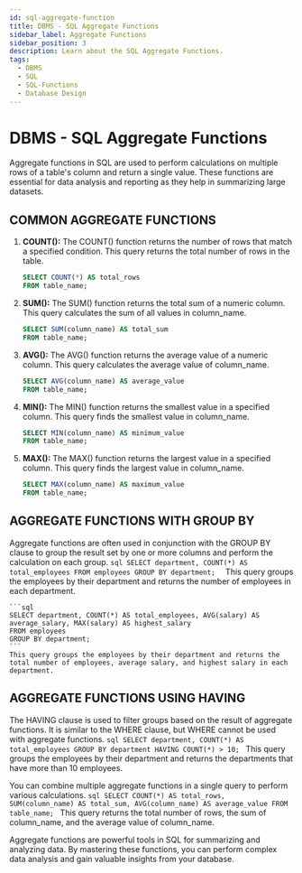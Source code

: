 ```yaml
---
id: sql-aggregate-function
title: DBMS - SQL Aggregate Functions
sidebar_label: Aggregate Functions
sidebar_position: 3
description: Learn about the SQL Aggregate Functions.
tags:
  - DBMS
  - SQL
  - SQL-Functions
  - Database Design
---
```


# DBMS - SQL Aggregate Functions

Aggregate functions in SQL are used to perform calculations on multiple rows of a table's column and return a single value. These functions are essential for data analysis and reporting as they help in summarizing large datasets.

## COMMON AGGREGATE FUNCTIONS

1. **COUNT():** The COUNT() function returns the number of rows that match a specified condition. This query returns the total number of rows in the table.
    ```sql
    SELECT COUNT(*) AS total_rows
    FROM table_name;
    ```

2. **SUM():** The SUM() function returns the total sum of a numeric column. This query calculates the sum of all values in column_name.
    ```sql
    SELECT SUM(column_name) AS total_sum
    FROM table_name;
    ```

3. **AVG():** The AVG() function returns the average value of a numeric column. This query calculates the average value of column_name.
    ```sql
    SELECT AVG(column_name) AS average_value
    FROM table_name;
    ```

4. **MIN():** The MIN() function returns the smallest value in a specified column. This query finds the smallest value in column_name.
    ```sql
    SELECT MIN(column_name) AS minimum_value
    FROM table_name;
    ```

5. **MAX():** The MAX() function returns the largest value in a specified column. This query finds the largest value in column_name.
    ```sql
    SELECT MAX(column_name) AS maximum_value
    FROM table_name;
    ```

## AGGREGATE FUNCTIONS WITH GROUP BY

Aggregate functions are often used in conjunction with the GROUP BY clause to group the result set by one or more columns and perform the calculation on each group.
    ```sql
     SELECT department, COUNT(*) AS total_employees
     FROM employees
     GROUP BY department; 
    ```
    This query groups the employees by their department and returns the number of employees in each department.

    ```sql
    SELECT department, COUNT(*) AS total_employees, AVG(salary) AS average_salary, MAX(salary) AS highest_salary
    FROM employees
    GROUP BY department;
    ```
    This query groups the employees by their department and returns the total number of employees, average salary, and highest salary in each department.

## AGGREGATE FUNCTIONS USING HAVING

The HAVING clause is used to filter groups based on the result of aggregate functions. It is similar to the WHERE clause, but WHERE cannot be used with aggregate functions.
    ```sql
    SELECT department, COUNT(*) AS total_employees
    GROUP BY department
    HAVING COUNT(*) > 10;
    ```
    This query groups the employees by their department and returns the departments that have more than 10 employees.

You can combine multiple aggregate functions in a single query to perform various calculations. 
    ```sql
    SELECT COUNT(*) AS total_rows, SUM(column_name) AS total_sum, AVG(column_name) AS average_value
    FROM table_name;
    ```
    This query returns the total number of rows, the sum of column_name, and the average value of column_name.

Aggregate functions are powerful tools in SQL for summarizing and analyzing data. By mastering these functions, you can perform complex data analysis and gain valuable insights from your database.

